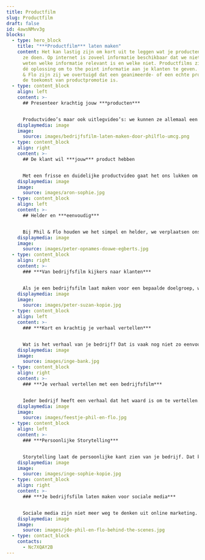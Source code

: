 ```yaml
---
title: Productfilm
slug: Productfilm
draft: false
id: 4awsNMvv3g
blocks:
  - type: hero_block
    title: "***Productfilm*** laten maken"
    content: Het kan lastig zijn om kort uit te leggen wat je producten zijn en wat
      ze doen. Op internet is zoveel informatie beschikbaar dat we niet meer
      weten welke informatie relevant is en welke niet. Productfilms zijn daarom
      dé oplossing om to the point informatie aan je klanten te geven. Bij Phil
      & Flo zijn zij we overtuigd dat een geanimeerde- of een echte productfilm
      de toekomst van productpromotie is.
  - type: content_block
    align: left
    content: >-
      ## Presenteer krachtig jouw ***producten***


      Productvideo’s maar ook uitlegvideo’s: we kunnen ze allemaal een stuk simpeler en aantrekkelijker maken door ze te animeren in 2D, 3D of op een geweldige manier in beeld te brengen. Een productfilm biedt uitgebreide mogelijkheden om in minder tijd (soms slechts 15 seconden) meer informatie te presenteren dan in een producttekst. Met een productfilm van Phil & Flo vinden jouw klanten met slechts één klik alle informatie over het juiste product.
    displaymedia: image
    image:
      source: images/bedrijfsfilm-laten-maken-door-philflo-umcg.png
  - type: content_block
    align: right
    content: >-
      ## De klant wil ***jouw*** product hebben


      Met een frisse en duidelijke productvideo gaat het ons lukken om jouw product stevig(er) in de markt te zetten én maken we je klanten enthousiast. Een uitlegvideo laat namelijk zien dat je deskundig bent. Samen kijken we wat je doel en wie je doelgroep is. Wat wil je precies bereiken met je animatie of film? En op welke toon communiceren we dan? Waar heeft je klant behoefte aan en wat vinden zij leuk?
    displaymedia: image
    image:
      source: images/aron-sophie.jpg
  - type: content_block
    align: left
    content: >-
      ## Helder en ***eenvoudig***


      Bij Phil & Flo houden we het simpel en helder, we verplaatsen ons in je klant en we onderzoeken wat voor hen belangrijk is. De klant is immers koning en diegene die jouw product(en) wil kopen. Een productfilm leent zich ook uitstekend om je huisstijl in te verwerken. Klanten associëren namelijk bepaalde kleuren of karakters vrij snel met jouw organisatie. Onze productfilms zijn scherp, creatief en conversie verhogend. Hoe duidelijker en aantrekkelijker het verhaal, des te makkelijker verkoop jij je producten.
    displaymedia: image
    image:
      source: images/peter-opnames-douwe-egberts.jpg
  - type: content_block
    align: right
    content: >-
      ### ***Van bedrijfsfilm kijkers naar klanten***


      Als je een bedrijfsfilm laat maken voor een bepaalde doelgroep, wil je deze ook tot actie aanzetten om met je in gesprek te komen. Storytelling is een uitstekende manier om een emotionele connectie te maken met je doelgroep. Daardoor hebben ze een goed gevoel bij jouw bedrijf en zullen ze eerder voor jou kiezen. Wanneer ze alleen maar oppervlakkige, zakelijke informatie hebben, haken de meeste mensen af. Onze specialisten zorgen ervoor dat je bedrijfsfilm potentiële klanten aanspreekt in sfeer, toon en stijl. Maar uiteraard weten onze specialisten ook hoe onze videofilms tot wel 80% meer conversie kan veroorzaken.
    displaymedia: image
    image:
      source: images/peter-suzan-kopie.jpg
  - type: content_block
    align: left
    content: >-
      ### ***Kort en krachtig je verhaal vertellen***


      Wat is het verhaal van je bedrijf? Dat is vaak nog niet zo eenvoudig uit te leggen. Daarom is het goed om te weten dat de videomakers van Phil en Flo veel ervaring hebben met het maken van bedrijfsfilms. Samen met jou zetten ze alle informatie om in een korte boodschap met impact. Zij zorgen dat er niets ontbreekt wat er in een goede bedrijfsfilm hoort te zitten. Samen kom je tot een verhaal dat je doelgroep aanspreekt, past in je corporate branding en zorgt voor een beter bereik. Denk je echter dat jou verhaal zo ingewikkeld is, dat het niet in een film te pakken is? Dan kunnen we natuurlijk ook een [animatie laten maken](https://www.philenflo.nl/animatie-laten-maken/)!
    displaymedia: image
    image:
      source: images/inge-bank.jpg
  - type: content_block
    align: right
    content: >-
      ### ***Je verhaal vertellen met een bedrijfsfilm***


      Ieder bedrijf heeft een verhaal dat het waard is om te vertellen. Door dat verhaal te vertellen, laat je niet alleen aan de wereld zien wat voor product of dienst je verkoopt, maar ook waar je bedrijf voor staat. Dat komt in een bedrijfsfilm oprecht, duidelijk en doeltreffend over. Daarom is een bedrijfsvideo een heel geschikte manier om het verhaal van je bedrijf te vertellen. Wij vertalen wat je te zeggen hebt in een hoogwaardige video die met trots deelt.
    displaymedia: image
    image:
      source: images/feestje-phil-en-flo.jpg
  - type: content_block
    align: left
    content: >-
      ### ***Persoonlijke Storytelling***


      Storytelling laat de persoonlijke kant zien van je bedrijf. Dat kan heel goed door uitsluitend werknemers in je bedrijfsfilm te laten zien, maar nog beter is het als je ook bijvoorbeeld klanten en leveranciers aan het woord kunt laten. Zo komt je verhaal nog authentieker over. Met een goede bedrijfsfilm die een oprecht verhaal vertelt, zorg je dat je doelgroep vertrouwen in je heeft, en eerder voor jou kiest. [Kijk daarvoor ook eens op deze pagina over testimonials.](https://www.philenflo.nl/video-testimonial/)
    displaymedia: image
    image:
      source: images/inge-sophie-kopie.jpg
  - type: content_block
    align: right
    content: >-
      ### ***Je bedrijfsfilm laten maken voor sociale media***


      Sociale media zijn niet meer weg te denken uit online marketing. En zeg nou zelf: hoe vaak zie je een stuk tekst gedeeld worden, in vergelijking met filmpjes? Als je bedrijfsfilm een goed verhaal vertelt of grappig of spannend genoeg in elkaar zit, zullen mensen deze gaan delen op sociale media. Dat kan zelfs leiden tot een sneeuwbaleffect en dan vergroot je het bereik exponentieel. Door te kiezen voor een bedrijfsfilm van Phil & Flo, vergroot je je kansen om opgepikt te worden. Wij zetten je liever op de kaart als trending dan als saai en statisch.
    displaymedia: image
    image:
      source: images/jde-phil-en-flo-behind-the-scenes.jpg
  - type: contact_block
    contacts:
      - Nc7XQAY2B
---
```


